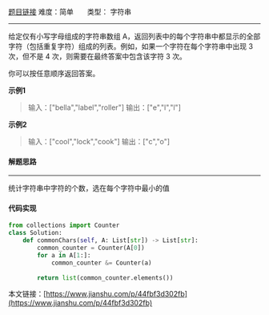  [题目链接](https://leetcode-cn.com/problems/find-common-characters/)
难度：简单          &nbsp;&nbsp;&nbsp;&nbsp;&nbsp;&nbsp;类型：  字符串
***
 给定仅有小写字母组成的字符串数组 A，返回列表中的每个字符串中都显示的全部字符（包括重复字符）组成的列表。例如，如果一个字符在每个字符串中出现 3 次，但不是 4 次，则需要在最终答案中包含该字符 3 次。

你可以按任意顺序返回答案。
 
 
**示例1**
> 输入：["bella","label","roller"]
输出：["e","l","l"]

**示例2**
>输入：["cool","lock","cook"]
输出：["c","o"]

#### 解题思路
***
 统计字符串中字符的个数，选在每个字符中最小的值



#### 代码实现
```python
from collections import Counter
class Solution:
    def commonChars(self, A: List[str]) -> List[str]:
        common_counter = Counter(A[0])
        for a in A[1:]:
            common_counter &= Counter(a)
         
        return list(common_counter.elements())
```

本文链接：[https://www.jianshu.com/p/44fbf3d302fb](https://www.jianshu.com/p/44fbf3d302fb)
